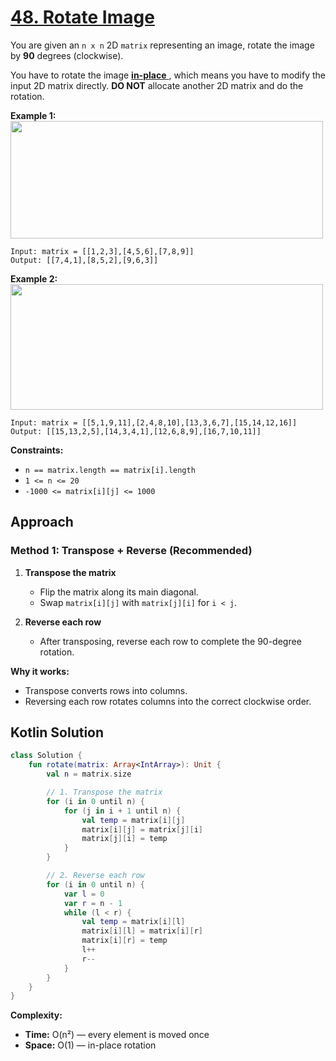 # [48. Rotate Image](https://leetcode.com/problems/rotate-image/description/?envType=study-plan-v2&envId=top-interview-150)

You are given an <code>n x n</code> 2D <code>matrix</code> representing an image, rotate the image by **90**  degrees (clockwise).

You have to rotate the image <a href="https://en.wikipedia.org/wiki/In-place_algorithm" target="_blank">**in-place** </a>, which means you have to modify the input 2D matrix directly. **DO NOT**  allocate another 2D matrix and do the rotation.

**Example 1:** 
<img alt="" src="https://assets.leetcode.com/uploads/2020/08/28/mat1.jpg" style="width: 500px; height: 188px;">

```
Input: matrix = [[1,2,3],[4,5,6],[7,8,9]]
Output: [[7,4,1],[8,5,2],[9,6,3]]
```

**Example 2:** 
<img alt="" src="https://assets.leetcode.com/uploads/2020/08/28/mat2.jpg" style="width: 500px; height: 201px;">

```
Input: matrix = [[5,1,9,11],[2,4,8,10],[13,3,6,7],[15,14,12,16]]
Output: [[15,13,2,5],[14,3,4,1],[12,6,8,9],[16,7,10,11]]
```

**Constraints:** 

- <code>n == matrix.length == matrix[i].length</code>
- <code>1 <= n <= 20</code>
- <code>-1000 <= matrix[i][j] <= 1000</code>

## Approach

### Method 1: Transpose + Reverse (Recommended)

1. **Transpose the matrix**  
   - Flip the matrix along its main diagonal.  
   - Swap `matrix[i][j]` with `matrix[j][i]` for `i < j`.

2. **Reverse each row**  
   - After transposing, reverse each row to complete the 90-degree rotation.

**Why it works:**  
- Transpose converts rows into columns.  
- Reversing each row rotates columns into the correct clockwise order.

## Kotlin Solution

```kotlin
class Solution {
    fun rotate(matrix: Array<IntArray>): Unit {
        val n = matrix.size

        // 1. Transpose the matrix
        for (i in 0 until n) {
            for (j in i + 1 until n) {
                val temp = matrix[i][j]
                matrix[i][j] = matrix[j][i]
                matrix[j][i] = temp
            }
        }

        // 2. Reverse each row
        for (i in 0 until n) {
            var l = 0
            var r = n - 1
            while (l < r) {
                val temp = matrix[i][l]
                matrix[i][l] = matrix[i][r]
                matrix[i][r] = temp
                l++
                r--
            }
        }
    }
}
```

**Complexity:**  
- **Time:** O(n²) — every element is moved once  
- **Space:** O(1) — in-place rotation
